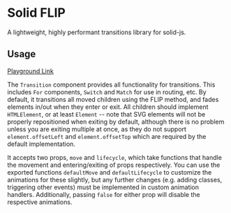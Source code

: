 # Solid FLIP

A lightweight, highly performant transitions library for solid-js.

## Usage

[Playground Link](https://playground.solidjs.com/?hash=737063430&version=1.0.4)

The `Transition` component provides all functionality for transitions. This includes `For` components, `Switch` and `Match` for use in routing, etc. By default, it transitions all moved children using the FLIP method, and fades elements in/out when they enter or exit. All children should implement `HTMLElement`, or at least `Element` -- note that SVG elements will not be properly repositioned when exiting by default, although there is no problem unless you are exiting multiple at once, as they do not support `element.offsetLeft` and `element.offsetTop` which are required by the default implementation.

It accepts two props, `move` and `lifecycle`, which take functions that handle the movement and entering/exiting of props respectively. You can use the exported functions `defaultMove` and `defaultLifecycle` to customize the animations for these slightly, but any further changes (e.g. adding classes, triggering other events) must be implemented in custom animation handlers. Additionally, passing `false` for either prop will disable the respective animations.
